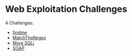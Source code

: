 # Web Exploitation Challenges

4 Challenges: 
- [findme](findme.md)
- [MatchTheRegex](MatchTheRegex.md)
- [More SQLi](More_SQLi.md)
- [SOAP](SOAP.md)
